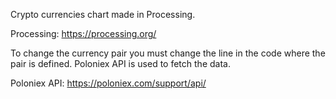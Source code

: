 Crypto currencies chart made in Processing.

Processing: https://processing.org/

To change the currency pair you must change the line in the code where the pair is defined.
Poloniex API is used to fetch the data.

Poloniex API: https://poloniex.com/support/api/